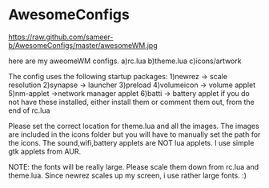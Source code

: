 AwesomeConfigs
==============

https://raw.github.com/sameer-b/AwesomeConfigs/master/awesomeWM.jpg

here are my aweomeWM configs.
a)rc.lua
b)theme.lua
c)icons/artwork

The config uses the following startup packages:
1)newrez -> scale resolution
2)synapse -> launcher
3)preload
4)volumeicon -> volume applet
5)nm-applet ->network manager applet
6)batti -> battery applet
if you do not have these installed, either install them or comment them out, from the end of rc.lua

Please set the correct location for theme.lua and all the images.
The images are included in the icons folder but you will have to manually set the path for the icons.
The sound,wifi,battery applets are NOT lua applets. I use simple gtk applets from AUR.
 
NOTE: the fonts will be really large. Please scale them down from rc.lua and theme.lua. Since newrez scales up my screen, i use rather large fonts. :)
